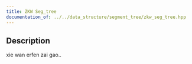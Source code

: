 ```yaml
---
title: ZKW Seg_tree
documentation_of: ../../data_structure/segment_tree/zkw_seg_tree.hpp
---
```


## Description

xie wan erfen zai gao..